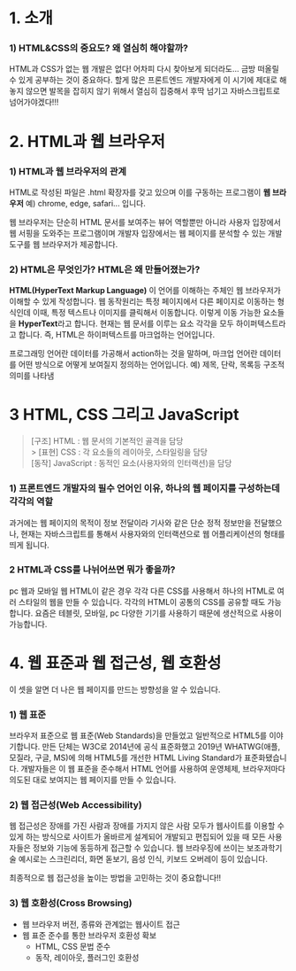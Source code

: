 # 1. 소개

### 1) HTML&CSS의 중요도? 왜 열심히 해야할까?

HTML과 CSS가 없는 웹 개발은 없다! 어차피 다시 찾아보게 되더라도... 금방 떠올릴 수 있게 공부하는 것이 중요하다. 할게 많은 프론트엔드 개발자에게 이 시기에 제대로 해놓지 않으면 발목을 잡히지 않기 위해서 열심히 집중해서 후딱 넘기고 자바스크립트로 넘어가야겠다!!!

# 2. HTML과 웹 브라우저

### 1) HTML과 웹 브라우저의 관계

HTML로 작성된 파일은 .html 확장자를 갖고 있으며 이를 구동하는 프로그램이 **웹 브라우저** 예) chrome, edge, safari... 입니다.

웹 브라우저는 단순히 HTML 문서를 보여주는 뷰어 역할뿐만 아니라 사용자 입장에서 웹 서핑을 도와주는 프로그램이며 개발자 입장에서는 웹 페이지를 분석할 수 있는 개발 도구를 웹 브라우저가 제공합니다.

### 2) HTML은 무엇인가? HTML은 왜 만들어졌는가?

**HTML(HyperText Markup Language)**
이 언어를 이해하는 주체인 웹 브라우저가 이해할 수 있게 작성합니다. 웹 동작원리는 특정 페이지에서 다른 페이지로 이동하는 형식인데 이때, 특정 텍스트나 이미지를 클릭해서 이동합니다. 이렇게 이동 가능한 요소들을 **HyperText**라고 합니다. 현재는 웹 문서를 이루는 요소 각각을 모두 하이퍼텍스트라고 합니다. 즉, HTML은 하이퍼텍스트를 마크업하는 언어입니다.

프로그래밍 언어란 데이터를 가공해서 action하는 것을 말하며, 마크업 언어란 데이터를 어떤 방식으로 어떻게 보여질지 정의하는 언어입니다. 예) 제목, 단락, 목록등 구조적 의미를 나타냄

# 3 HTML, CSS 그리고 JavaScript

> [구조] HTML : 웹 문서의 기본적인 골격을 담당<br> > [표현] CSS : 각 요소들의 레이아웃, 스타일링을 담당<br>
> [동작] JavaScript : 동적인 요소(사용자와의 인터랙션)을 담당

### 1) 프론트엔드 개발자의 필수 언어인 이유, 하나의 웹 페이지를 구성하는데 각각의 역할

과거에는 웹 페이지의 목적이 정보 전달이라 기사와 같은 단순 정적 정보만을 전달했으나, 현재는 자바스크립트를 통해서 사용자와의 인터랙션으로 웹 어플리케이션의 형태를 띄게 됩니다.

### 2 HTML과 CSS를 나뉘어쓰면 뭐가 좋을까?

pc 웹과 모바일 웹 HTML이 같은 경우 각각 다른 CSS를 사용해서 하나의 HTML로 여러 스타일의 웹을 만들 수 있습니다. 각각의 HTML이 공통의 CSS를 공유할 때도 가능합니다. 요즘은 테블릿, 모바일, pc 다양한 기기를 사용하기 때문에 생산적으로 사용이 가능합니다.

# 4. 웹 표준과 웹 접근성, 웹 호환성

이 셋을 알면 더 나은 웹 페이지를 만드는 방향성을 알 수 있습니다.

### 1) 웹 표준

브라우저 표준으로 웹 표준(Web Standards)을 만들었고 일반적으로 HTML5를 이야기합니다. 만든 단체는 W3C로 2014년에 공식 표준화했고 2019년 WHATWG(애플, 모질라, 구글, MS)에 의해 HTML5를 개선한 HTML Living Standard가 표준화됐습니다. 개발자들은 이 웹 표준을 준수해서 HTML 언어를 사용하여 운영체제, 브라우저마다 의도된 대로 보여지는 웹 페이지를 만들 수 있습니다.

### 2) 웹 접근성(Web Accessibility)

웹 접근성은 장애를 가진 사람과 장애를 가지지 않은 사람 모두가 웹사이트를 이용할 수 있게 하는 방식으로 사이트가 올바르게 설계되어 개발되고 편집되어 있을 때 모든 사용자들은 정보와 기능에 동등하게 접근할 수 있습니다. 웹 브라우징에 쓰이는 보조과학기술 예시로는 스크린리더, 화면 돋보기, 음성 인식, 키보드 오버레이 등이 있습니다.

최종적으로 웹 접근성을 높이는 방법을 고민하는 것이 중요합니다!!

### 3) 웹 호환성(Cross Browsing)

- 웹 브라우저 버전, 종류와 관계없는 웹사이트 접근
- 웹 표준 준수를 통한 브라우저 호환성 확보
  - HTML, CSS 문법 준수
  - 동작, 레이아웃, 플러그인 호환성
